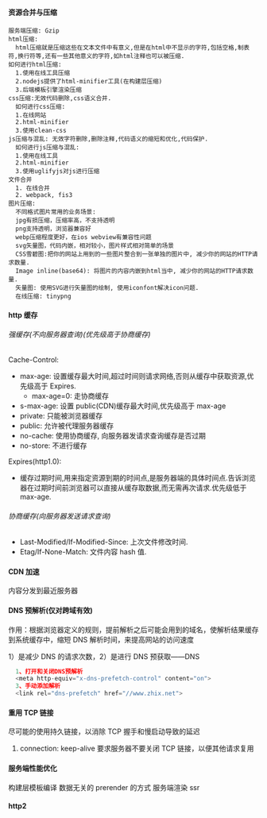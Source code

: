 #### 资源合并与压缩

    服务端压缩: Gzip
    html压缩:
      html压缩就是压缩这些在文本文件中有意义,但是在html中不显示的字符,包括空格,制表符,换行符等,还有一些其他意义的字符,如html注释也可以被压缩.
    如何进行html压缩:
      1.使用在线工具压缩
      2.nodejs提供了html-minifier工具(在构建层压缩)
      3.后端模板引擎渲染压缩
    css压缩:无效代码删除,css语义合并.
      如何进行css压缩:
      1.在线网站
      2.html-minifier
      3.使用clean-css
    js压缩与混乱: 无效字符删除,删除注释,代码语义的缩短和优化,代码保护.
      如何进行js压缩与混乱:
      1.使用在线工具
      2.html-minifier
      3.使用uglifyjs对js进行压缩
    文件合并
      1. 在线合并
      2. webpack, fis3
    图片压缩:
      不同格式图片常用的业务场景:
      jpg有损压缩，压缩率高，不支持透明
      png支持透明，浏览器兼容好
      webp压缩程度更好，在ios webview有兼容性问题
      svg矢量图，代码内嵌，相对较小，图片样式相对简单的场景
      CSS雪碧图:把你的网站上用到的一些图片整合到一张单独的图片中, 减少你的网站的HTTP请求数量.
      Image inline(base64): 将图片的内容内嵌到html当中, 减少你的网站的HTTP请求数量.
      矢量图: 使用SVG进行矢量图的绘制, 使用iconfont解决icon问题.
      在线压缩: tinypng

#### http 缓存

###### 强缓存(不向服务器查询)(优先级高于协商缓存)

Cache-Control:

- max-age: 设置缓存最大时间,超过时间则请求网络,否则从缓存中获取资源,优先级高于 Expires.
  - max-age=0: 走协商缓存
- s-max-age: 设置 public(CDN)缓存最大时间,优先级高于 max-age
- private: 只能被浏览器缓存
- public: 允许被代理服务器缓存
- no-cache: 使用协商缓存, 向服务器发请求查询缓存是否过期
- no-store: 不进行缓存

Expires(http1.0):

- 缓存过期时间,用来指定资源到期的时间点,是服务器端的具体时间点.告诉浏览器在过期时间前浏览器可以直接从缓存取数据,而无需再次请求.优先级低于 max-age.

###### 协商缓存(向服务器发送请求查询)

- Last-Modified/If-Modified-Since: 上次文件修改时间.
- Etag/If-None-Match: 文件内容 hash 值.

#### CDN 加速

内容分发到最近服务器

#### DNS 预解析(仅对跨域有效)

作用：根据浏览器定义的规则，提前解析之后可能会用到的域名，使解析结果缓存到系统缓存中，缩短 DNS 解析时间，来提高网站的访问速度

1）是减少 DNS 的请求次数，2）是进行 DNS 预获取——DNS

```javascript
  1、打开和关闭DNS预解析
  <meta http-equiv="x-dns-prefetch-control" content="on">
  3、手动添加解析
  <link rel="dns-prefetch" href="//www.zhix.net">
```

#### 重用 TCP 链接

尽可能的使用持久链接，以消除 TCP 握手和慢启动导致的延迟

1. connection: keep-alive 要求服务器不要关闭 TCP 链接，以便其他请求复用

#### 服务端性能优化

构建层模板编译
数据无关的 prerender 的方式
服务端渲染 ssr

#### http2

